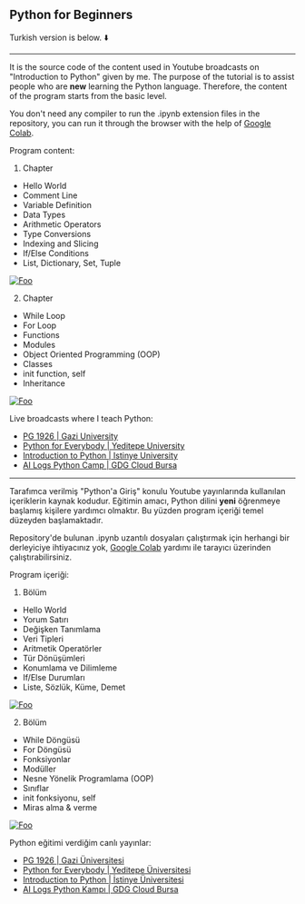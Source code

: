 Python for Beginners
--

Turkish version is below. ⬇️

---

It is the source code of the content used in Youtube broadcasts on "Introduction to Python" given by me. The purpose of the tutorial is to assist people who are **new** learning the Python language. Therefore, the content of the program starts from the basic level.

You don't need any compiler to run the .ipynb extension files in the repository, you can run it through the browser with the help of [Google Colab](https://colab.research.google.com/).

Program content:
1. Chapter
 - Hello World
 - Comment Line
 - Variable Definition
 - Data Types
 - Arithmetic Operators
 - Type Conversions
 - Indexing and Slicing
 - If/Else Conditions
 - List, Dictionary, Set, Tuple

 <a href="https://colab.research.google.com/github/mavideniz/Python101/blob/main/Python_Part1.ipynb" rel="Open in Colab">![Foo](https://colab.research.google.com/assets/colab-badge.svg)</a>
 
 2. Chapter
 - While Loop
 - For Loop
 - Functions
 - Modules
 - Object Oriented Programming (OOP)
 - Classes
 - init function, self
 - Inheritance

 <a href="https://colab.research.google.com/github/mavideniz/Python101/blob/main/Python_Part2.ipynb" rel="Open in Colab">![Foo](https://colab.research.google.com/assets/colab-badge.svg)</a>
 
Live broadcasts where I teach Python:

 - [PG 1926 | Gazi University](https://www.youtube.com/watch?v=wdfGo-k6PxA)
 - [Python for Everybody | Yeditepe University](https://www.youtube.com/watch?v=C-IGJnBZvOc)
 - [Introduction to Python | Istinye University](https://www.youtube.com/watch?v=uO0OToMQ9tc)
 - [AI Logs Python Camp | GDG Cloud Bursa](https://www.youtube.com/watch?v=BYgQFGWQMPM)


-----

Tarafımca verilmiş "Python'a Giriş" konulu Youtube yayınlarında kullanılan içeriklerin kaynak kodudur. Eğitimin amacı, Python dilini **yeni** öğrenmeye başlamış kişilere yardımcı olmaktır. Bu yüzden program içeriği temel düzeyden başlamaktadır.

Repository'de bulunan .ipynb uzantılı dosyaları çalıştırmak için herhangi bir derleyiciye ihtiyacınız yok, [Google Colab](https://colab.research.google.com/) yardımı ile tarayıcı üzerinden çalıştırabilirsiniz.

Program içeriği:
1. Bölüm   
 - Hello World
 - Yorum Satırı
 - Değişken Tanımlama
 - Veri Tipleri
 - Aritmetik Operatörler
 - Tür Dönüşümleri
 - Konumlama ve Dilimleme
 - If/Else Durumları
 - Liste, Sözlük, Küme, Demet
 
 <a href="https://colab.research.google.com/github/mavideniz/Python101/blob/main/Python_Part1.ipynb" rel="Open in Colab">![Foo](https://colab.research.google.com/assets/colab-badge.svg)</a>
 
 2. Bölüm
 - While Döngüsü
 - For Döngüsü
 - Fonksiyonlar
 - Modüller
 - Nesne Yönelik Programlama (OOP)
 - Sınıflar
 - init fonksiyonu, self
 - Miras alma & verme
 
 <a href="https://colab.research.google.com/github/mavideniz/Python101/blob/main/Python_Part2.ipynb" rel="Open in Colab">![Foo](https://colab.research.google.com/assets/colab-badge.svg)</a>

Python eğitimi verdiğim canlı yayınlar:

 - [PG 1926 | Gazi Üniversitesi](https://www.youtube.com/watch?v=wdfGo-k6PxA)
 - [Python for Everybody | Yeditepe Üniversitesi](https://www.youtube.com/watch?v=C-IGJnBZvOc)
 - [Introduction to Python | İstinye Üniversitesi](https://www.youtube.com/watch?v=uO0OToMQ9tc)
 - [AI Logs Python Kampı | GDG Cloud Bursa](https://www.youtube.com/watch?v=BYgQFGWQMPM)
